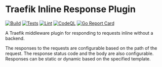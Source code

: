 # Traefik Inline Response Plugin

[![Build](https://github.com/tuxgal/traefik_inline_response/actions/workflows/build.yml/badge.svg)](https://github.com/tuxgal/traefik_inline_response/actions/workflows/build.yml) [![Tests](https://github.com/tuxgal/traefik_inline_response/actions/workflows/tests.yml/badge.svg)](https://github.com/tuxgal/traefik_inline_response/actions/workflows/tests.yml) [![Lint](https://github.com/tuxgal/traefik_inline_response/actions/workflows/lint.yml/badge.svg)](https://github.com/tuxgal/traefik_inline_response/actions/workflows/lint.yml) [![CodeQL](https://github.com/tuxgal/traefik_inline_response/actions/workflows/codeql-analysis.yml/badge.svg)](https://github.com/tuxgal/traefik_inline_response/actions/workflows/codeql-analysis.yml) [![Go Report Card](https://goreportcard.com/badge/github.com/tuxgal/traefik_inline_response)](https://goreportcard.com/report/github.com/tuxgal/traefik_inline_response)

A Traefik middleware plugin for responding to requests inline without
a backend.

The responses to the requests are configurable based on the path of the
request. The response status code and the body are also configurable.
Responses can be static or dynamic based on the specified template.

